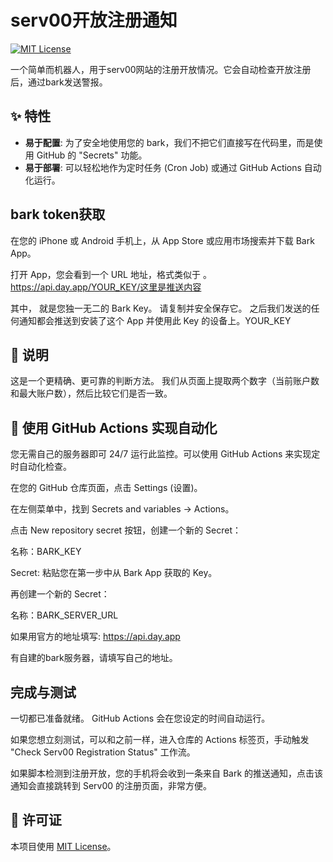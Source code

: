 # serv00开放注册通知

[![MIT License](https://img.shields.io/badge/License-MIT-green.svg)](https://choosealicense.com/licenses/mit/)

一个简单而机器人，用于serv00网站的注册开放情况。它会自动检查开放注册后，通过bark发送警报。

## ✨ 特性

-   **易于配置**: 为了安全地使用您的 bark，我们不把它们直接写在代码里，而是使用 GitHub 的 "Secrets" 功能。
-   **易于部署**: 可以轻松地作为定时任务 (Cron Job) 或通过 GitHub Actions 自动化运行。

## bark token获取
在您的 iPhone 或 Android 手机上，从 App Store 或应用市场搜索并下载 Bark App。

打开 App，您会看到一个 URL 地址，格式类似于 。https://api.day.app/YOUR_KEY/这里是推送内容

其中， 就是您独一无二的 Bark Key。 请复制并安全保存它。 之后我们发送的任何通知都会推送到安装了这个 App 并使用此 Key 的设备上。YOUR_KEY

## 🚀 说明

这是一个更精确、更可靠的判断方法。 我们从页面上提取两个数字（当前账户数和最大账户数），然后比较它们是否一致。

## 🤖 使用 GitHub Actions 实现自动化

您无需自己的服务器即可 24/7 运行此监控。可以使用 GitHub Actions 来实现定时自动化检查。

在您的 GitHub 仓库页面，点击 Settings (设置)。

在左侧菜单中，找到 Secrets and variables -> Actions。

点击 New repository secret 按钮，创建一个新的 Secret：

名称：BARK_KEY

Secret: 粘贴您在第一步中从 Bark App 获取的 Key。

再创建一个新的 Secret：

名称：BARK_SERVER_URL

如果用官方的地址填写: https://api.day.app

有自建的bark服务器，请填写自己的地址。

## 完成与测试

一切都已准备就绪。 GitHub Actions 会在您设定的时间自动运行。

如果您想立刻测试，可以和之前一样，进入仓库的 Actions 标签页，手动触发 "Check Serv00 Registration Status" 工作流。

如果脚本检测到注册开放，您的手机将会收到一条来自 Bark 的推送通知，点击该通知会直接跳转到 Serv00 的注册页面，非常方便。

## 📜 许可证

本项目使用 [MIT License](LICENSE)。
